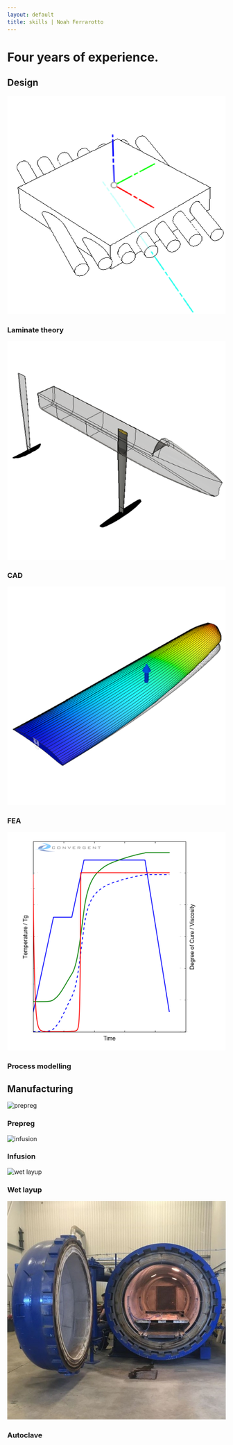 ```yaml
---
layout: default
title: skills | Noah Ferrarotto
---
```


<div id="experience">
	<div id="xp-background">
		<div id="bg-1"></div>
		<div id="bg-2"></div>
		<div id="bg-3"></div>
		<div id="bg-4"></div>
	</div>
	<div id="xp-text">
		<h1>Four years of experience.</h1>
	</div>
</div>
<h2>Design</h2>
<div class="skills">
	<div>
		<img src="/icons/clc.png" alt="clc">
		<h3>Laminate theory</h3>
	</div>
	<div>
		<img src="/icons/cad.png" alt="cad">
		<h3>CAD</h3>
	</div>
	<div>
		<img src="/icons/fea.png" alt="fea">
		<h3>FEA</h3>
	</div>
	<div>
		<img src="/icons/process.png" alt="process">
		<h3>Process modelling</h3>
	</div>
</div>
<h2>Manufacturing</h2>
<div class="skills">
	<div>
		<img src="/icons/prepreg.png" alt="prepreg">
		<h3>Prepreg</h3>
	</div>
	<div>
		<img src="/icons/infusion.png" alt="infusion">
		<h3>Infusion</h3>
	</div>
	<div>
		<img src="/icons/wet.png" alt="wet layup">
		<h3>Wet layup</h3>
	</div>
	<div>
		<img src="/icons/autoclave.jpg" alt="autoclave">
		<h3>Autoclave</h3>
	</div>
</div>